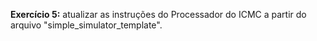 **Exercício 5:** atualizar as instruções do Processador do ICMC a partir do arquivo "simple_simulator_template".
